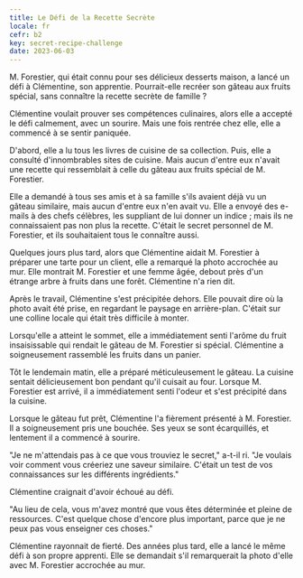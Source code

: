 ```yaml
---
title: Le Défi de la Recette Secrète
locale: fr
cefr: b2
key: secret-recipe-challenge
date: 2023-06-03
---
```


M. Forestier, qui était connu pour ses délicieux desserts maison, a lancé un défi à Clémentine, son apprentie. Pourrait-elle recréer son gâteau aux fruits spécial, sans connaître la recette secrète de famille ?

Clémentine voulait prouver ses compétences culinaires, alors elle a accepté le défi calmement, avec un sourire. Mais une fois rentrée chez elle, elle a commencé à se sentir paniquée.

D'abord, elle a lu tous les livres de cuisine de sa collection. Puis, elle a consulté d'innombrables sites de cuisine. Mais aucun d'entre eux n'avait une recette qui ressemblait à celle du gâteau aux fruits spécial de M. Forestier.

Elle a demandé à tous ses amis et à sa famille s'ils avaient déjà vu un gâteau similaire, mais aucun d'entre eux n'en avait vu. Elle a envoyé des e-mails à des chefs célèbres, les suppliant de lui donner un indice ; mais ils ne connaissaient pas non plus la recette. C'était le secret personnel de M. Forestier, et ils souhaitaient tous le connaître aussi.

Quelques jours plus tard, alors que Clémentine aidait M. Forestier à préparer une tarte pour un client, elle a remarqué la photo accrochée au mur. Elle montrait M. Forestier et une femme âgée, debout près d'un étrange arbre à fruits dans une forêt. Clémentine n'a rien dit.

Après le travail, Clémentine s'est précipitée dehors. Elle pouvait dire où la photo avait été prise, en regardant le paysage en arrière-plan. C'était sur une colline locale qui était très difficile à monter.

Lorsqu'elle a atteint le sommet, elle a immédiatement senti l'arôme du fruit insaisissable qui rendait le gâteau de M. Forestier si spécial. Clémentine a soigneusement rassemblé les fruits dans un panier.

Tôt le lendemain matin, elle a préparé méticuleusement le gâteau. La cuisine sentait délicieusement bon pendant qu'il cuisait au four. Lorsque M. Forestier est arrivé, il a immédiatement senti l'odeur et s'est précipité dans la cuisine.

Lorsque le gâteau fut prêt, Clémentine l'a fièrement présenté à M. Forestier. Il a soigneusement pris une bouchée. Ses yeux se sont écarquillés, et lentement il a commencé à sourire.

"Je ne m'attendais pas à ce que vous trouviez le secret," a-t-il ri. "Je voulais voir comment vous créeriez une saveur similaire. C'était un test de vos connaissances sur les différents ingrédients."

Clémentine craignait d'avoir échoué au défi.

"Au lieu de cela, vous m'avez montré que vous êtes déterminée et pleine de ressources. C'est quelque chose d'encore plus important, parce que je ne peux pas vous enseigner ces choses."

Clémentine rayonnait de fierté. Des années plus tard, elle a lancé le même défi à son propre apprenti. Elle se demandait s'il remarquerait la photo d'elle avec M. Forestier accrochée au mur.